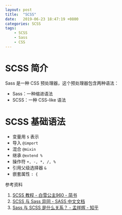 ```yaml
---
layout: post
title:  "SCSS"
date:   2019-06-23 18:47:19 +0800
categories: SCSS
tags:
    - SCSS
    - Sass
    - CSS
---
```


[//]: # (<!-- markdownlint-disable MD025 -->)

# SCSS 简介

Sass 是一种 CSS 预处理器，这个预处理器包含两种语法：

- Sass：一种缩进语法
- SCSS：一种 CSS-like 语法

# SCSS 基础语法

- 变量用 `$` 表示  
- 导入 `@import`  
- 混合 `@mixin`  
- 继承 `@extend %`
- 操作符 `+, -, *, /, %`
- 引用父级选择器 `&`  
- 嵌套属性 `: {`

参考资料

1. [SCSS 教程 - 白雪公主960 - 简书](https://www.jianshu.com/p/a99764ff3c41)
2. [SCSS 与 Sass 异同 - SASS 中文文档](http://sass.bootcss.com/docs/scss-for-sass-users/)
3. [Sass 与 SCSS 是什么关系？ - 孟祥辉 - 知乎](https://zhuanlan.zhihu.com/p/21319396)
